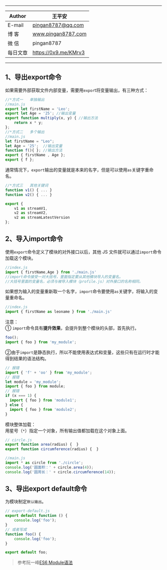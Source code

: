 ****
|Author|王平安|
|---|---
|E-mail|pingan8787@qq.com
|博  客|www.pingan8787.com
|微  信|pingan8787
|每日文章|https://0x9.me/KMrv3
****

## 1、导出export命令
如果需要外部获取文件内部变量，需要用`expor`t将变量输出，有三种方式：  
```js
//*方式一   单独输出
//main.js
export let firstName = 'Leo';
export let Age = '25'; //输出变量
export function multiply(x, y) { //输出方法
    return x * y;
};
//*方式二   多个输出
//main.js
let firstName = "Leo";
let Age = '25';  //输出变量
function f(){ }; //输出方法
export { firstName , Age };
export { f };
```

通常情况下，`export`输出的变量就是本来的名字，但是可以使用`as`关键字重命名。  
```js
//*方式三   其他关键词
function v1() { ... }
function v2() { ... }

export {
    v1 as streamV1,
    v2 as streamV2,
    v2 as streamLatestVersion
};
```

## 2、导入import命令
使用`export`命令定义了模块的对外接口以后，其他 JS 文件就可以通过`import`命令加载这个模块。  
```js
//index.js
import { firstName,Age } from './main.js'
//import命令接受一对大括号，里面指定要从其他模块导入的变量名。
//大括号里面的变量名，必须与被导入模块（profile.js）对外接口的名称相同。
```
如果想为输入的变量重新取一个名字，`import`命令要使用`as`关键字，将输入的变量重命名。  
```js
//index.js
import { firstName as leoname } from './main.js'
```
注意：   
① `import`命令具有**提升效果**，会提升到整个模块的头部，首先执行。    
```js
foo();
import { foo } from 'my_module';
```
②由于`import`是静态执行，所以不能使用表达式和变量，这些只有在运行时才能得到结果的语法结构。   
```js
// 报错
import { 'f' + 'oo' } from 'my_module';
// 报错
let module = 'my_module';
import { foo } from module;
// 报错
if (x === 1) {
  import { foo } from 'module1';
} else {
  import { foo } from 'module2';
}
```
模块整体加载：  
用星号（`*`）指定一个对象，所有输出值都加载在这个对象上面。  
```js
// circle.js
export function area(radius) {  }
export function circumference(radius) {  }
```

```js
//main.js
import * as circle from './circle';
console.log('圆面积：' + circle.area(4));
console.log('圆周长：' + circle.circumference(14));
```

## 3、导出export default命令
为模块制定`默认输出`。  
```js
// export-default.js
export default function () {
    console.log('foo');
}
// 或者写成
function foo() {
    console.log('foo');
}

export default foo;
```

> 参考阮一峰[ES6 Module语法](http://es6.ruanyifeng.com/#docs/module)